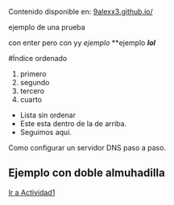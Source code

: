 
Contenido disponible en: [9alexx3.github.io/](https://9alexx3.github.io/Configuracion-DNS)

ejemplo de una
prueba

con enter pero
con
yy
*ejemplo*
**ejemplo
***lol***

#Índice ordenado
1. primero
2. segundo
3. tercero
4. cuarto

  * Lista sin ordenar 
* Este esta dentro de la de arriba. 
* Seguimos aquí.


Como configurar un servidor DNS paso a paso.
## Ejemplo con doble almuhadilla

[Ir a Actividad1](Actividad1.md)
